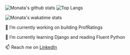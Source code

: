 
![Monata's github stats](https://github-stats-ecru.vercel.app/api?username=monata&count_private=true&theme=synthwave&show_icons=true&hide=stars)
![Top Langs](https://github-stats-ecru.vercel.app/api/top-langs/?username=monata&layout=compact)

![Monata's wakatime stats](https://github-stats-ecru.vercel.app/api/wakatime?username=Monata)

🔭 I’m currently working on building ProfRatings

🌱 I’m currently learning Django and reading Fluent Python

📫 Reach me on [LinkedIn](https://www.linkedin.com/in/monata)
